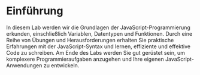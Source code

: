 # Einführung

In diesem Lab werden wir die Grundlagen der JavaScript-Programmierung erkunden, einschließlich Variablen, Datentypen und Funktionen. Durch eine Reihe von Übungen und Herausforderungen erhalten Sie praktische Erfahrungen mit der JavaScript-Syntax und lernen, effiziente und effektive Code zu schreiben. Am Ende des Labs werden Sie gut gerüstet sein, um komplexere Programmieraufgaben anzugehen und Ihre eigenen JavaScript-Anwendungen zu entwickeln.
